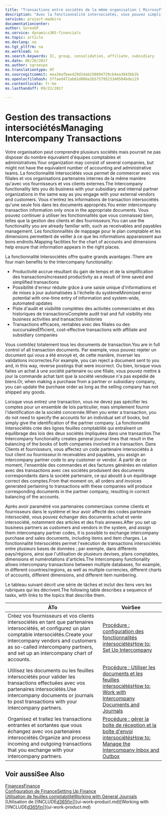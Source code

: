 ```yaml
---
title: "Transactions entre sociétés de la même organisation | Microsoft Docs"
description: "Avec la fonctionnalité intersociétés, vous pouvez simplifier les processus et les transactions entre sociétés appartenant à la même organisation."
services: project-madeira
documentationcenter: 
author: SorenGP
ms.service: dynamics365-financials
ms.topic: article
ms.devlang: na
ms.tgt_pltfrm: na
ms.workload: na
ms.search.keywords: IC, group, consolidation, affiliate, subsidiary
ms.date: 06/20/2017
ms.author: sgroespe
ms.translationtype: HT
ms.sourcegitcommit: eea34afbee429d14ab150894729cb4ea3843bb2b
ms.openlocfilehash: 5ffaed472ab61d086e2b57579523340504bde119
ms.contentlocale: fr-be
ms.lasthandoff: 09/22/2017

---
```

# <a name="managing-intercompany-transactions"></a><span data-ttu-id="30029-103">Gestion des transactions intersociétés</span><span class="sxs-lookup"><span data-stu-id="30029-103">Managing Intercompany Transactions</span></span>
<span data-ttu-id="30029-104">Votre organisation peut comprendre plusieurs sociétés mais pourrait ne pas disposer du nombre équivalent d'équipes comptables et administratives.</span><span class="sxs-lookup"><span data-stu-id="30029-104">Your organization may consist of several companies, but might not have the equivalent number of accounting and administrative teams.</span></span> <span data-ttu-id="30029-105">La fonctionnalité Intersociétés vous permet de commercer avec vos filiales et vos organisations partenaires internes de la même manière qu'avec vos fournisseurs et vos clients externes.</span><span class="sxs-lookup"><span data-stu-id="30029-105">The Intercompany functionality lets you do business with your subsidiary and internal partner organizations in the same way as you engage with your external vendors and customers.</span></span> <span data-ttu-id="30029-106">Vous n'entrez les informations de transaction intersociétés qu'une seule fois dans les documents appropriés.</span><span class="sxs-lookup"><span data-stu-id="30029-106">You enter intercompany transaction information only once in the appropriate documents.</span></span> <span data-ttu-id="30029-107">Vous pouvez continuer à utiliser les fonctionnalités que vous connaissez bien, telles que la gestion des clients et des fournisseurs.</span><span class="sxs-lookup"><span data-stu-id="30029-107">You can use the functionality you are already familiar with, such as receivables and payables management.</span></span> <span data-ttu-id="30029-108">Les fonctionnalités de mappage pour le plan comptable et les dimensions permettent de veiller à ce que les informations apparaissent aux bons endroits.</span><span class="sxs-lookup"><span data-stu-id="30029-108">Mapping facilities for the chart of accounts and dimensions help ensure that information appears in the right places.</span></span>  

<span data-ttu-id="30029-109">La fonctionnalité Intersociétés offre quatre grands avantages :</span><span class="sxs-lookup"><span data-stu-id="30029-109">There are four main benefits to the Intercompany functionality:</span></span>  

- <span data-ttu-id="30029-110">Productivité accrue résultant du gain de temps et de la simplification des transactions</span><span class="sxs-lookup"><span data-stu-id="30029-110">Increased productivity as a result of time saved and simplified transactions</span></span>  
- <span data-ttu-id="30029-111">Possibilité d'erreur réduite grâce à une saisie unique d'informations et de mises à jour automatisées à l'échelle du système</span><span class="sxs-lookup"><span data-stu-id="30029-111">Minimized error potential with one-time entry of information and system-wide, automated updates</span></span>  
- <span data-ttu-id="30029-112">Piste d'audit et visibilité complètes des activités commerciales et des historiques de transactions</span><span class="sxs-lookup"><span data-stu-id="30029-112">Complete audit trail and full visibility into business activities and transaction histories</span></span>  
- <span data-ttu-id="30029-113">Transactions efficaces, rentables avec des filiales ou des succursales</span><span class="sxs-lookup"><span data-stu-id="30029-113">Efficient, cost-effective transactions with affiliate and subsidiary companies</span></span>  

<span data-ttu-id="30029-114">Vous contrôlez totalement tous les documents de transaction.</span><span class="sxs-lookup"><span data-stu-id="30029-114">You are in full control of all transaction documents.</span></span> <span data-ttu-id="30029-115">Par exemple, vous pouvez rejeter un document qui vous a été envoyé et, de cette manière, inverser les validations incorrectes.</span><span class="sxs-lookup"><span data-stu-id="30029-115">For example, you can reject a document sent to you and, in this way, reverse postings that were incorrect.</span></span> <span data-ttu-id="30029-116">Ou bien, lorsque vous faites un achat à une société partenaire ou une filiale, vous pouvez mettre à jour la commande achat tant que la société vendeuse n'a pas expédié de biens.</span><span class="sxs-lookup"><span data-stu-id="30029-116">Or, when making a purchase from a partner or subsidiary company, you can update the purchase order as long as the selling company has not shipped any goods.</span></span>  

<span data-ttu-id="30029-117">Lorsque vous entrez une transaction, vous ne devez pas spécifier les comptes pour un ensemble de lois particulier, mais simplement fournir l'identification de la société concernée.</span><span class="sxs-lookup"><span data-stu-id="30029-117">When you enter a transaction, you do not need to specify the accounts for an individual set of books, but simply give the identification of the partner company.</span></span> <span data-ttu-id="30029-118">La fonctionnalité Intersociétés crée des lignes feuilles comptabilité qui entraînent un équilibrage des lois des deux sociétés impliquées dans une transaction.</span><span class="sxs-lookup"><span data-stu-id="30029-118">The Intercompany functionality creates general journal lines that result in the balancing of the books of both companies involved in a transaction.</span></span> <span data-ttu-id="30029-119">Dans Clients et fournisseurs, vous affectez un code partenaire intersociétés à tout client ou fournisseur.</span><span class="sxs-lookup"><span data-stu-id="30029-119">In receivables and payables, you assign an intercompany partner code to any customer or vendor.</span></span> <span data-ttu-id="30029-120">À partir de ce moment, l'ensemble des commandes et des factures générées en relation avec des transactions avec ces sociétés produisent des documents correspondants dans la société partenaire, ce qui aboutit à un équilibrage correct des comptes.</span><span class="sxs-lookup"><span data-stu-id="30029-120">From that moment on, all orders and invoices generated pertaining to transactions with these companies will produce corresponding documents in the partner company, resulting in correct balancing of the accounts.</span></span>  

 <span data-ttu-id="30029-121">Après avoir paramétré vos partenaires commerciaux comme clients et fournisseurs dans le système et leur avoir affecté des codes partenaire intersociété, vous pouvez échanger des documents achat et vente intersociété, notamment des articles et des frais annexes.</span><span class="sxs-lookup"><span data-stu-id="30029-121">After you set up business partners as customers and vendors in the system, and assign them intercompany partner codes, it is possible to exchange intercompany purchase and sales documents, including items and item charges.</span></span> <span data-ttu-id="30029-122">La fonctionnalité Intersociétés permet l'exécution de transactions intersociétés entre plusieurs bases de données ; par exemple, dans différents pays/régions, ainsi que l'utilisation de plusieurs devises, plans comptables, dimensions et numérotations d'articles.</span><span class="sxs-lookup"><span data-stu-id="30029-122">The Intercompany functionality allows intercompany transactions between multiple databases, for example, in different countries/regions, as well as multiple currencies, different charts of accounts, different dimensions, and different item numbering.</span></span>  

<span data-ttu-id="30029-123">Le tableau suivant décrit une série de tâches et inclut des liens vers les rubriques qui les décrivent.</span><span class="sxs-lookup"><span data-stu-id="30029-123">The following table describes a sequence of tasks, with links to the topics that describe them.</span></span>

 |<span data-ttu-id="30029-124">À</span><span class="sxs-lookup"><span data-stu-id="30029-124">To</span></span> |<span data-ttu-id="30029-125">Voir</span><span class="sxs-lookup"><span data-stu-id="30029-125">See</span></span>|
 |---|---|
 |<span data-ttu-id="30029-126">Créez vos fournisseurs et vos clients intersociétés en tant que partenaires intersociétés, et configurez un plan comptable intersociétés.</span><span class="sxs-lookup"><span data-stu-id="30029-126">Create your intercompany vendors and customers as so-called intercompany partners, and set up an intercompany chart of accounts.</span></span>|[<span data-ttu-id="30029-127">Procédure : configuration des fonctionnalités intersociétés</span><span class="sxs-lookup"><span data-stu-id="30029-127">How to: Set Up Intercompany</span></span>](intercompany-how-setup.md)|
 |<span data-ttu-id="30029-128">Utilisez les documents ou les feuilles intersociétés pour valider les transactions effectuées avec vos partenaires intersociétés.</span><span class="sxs-lookup"><span data-stu-id="30029-128">Use intercompany documents or journals to post transactions with your intercompany partners.</span></span>|[<span data-ttu-id="30029-129">Procédure : Utiliser les documents et les feuilles intersociétés</span><span class="sxs-lookup"><span data-stu-id="30029-129">How to: Work with Intercompany Documents and Journals</span></span>](intercompany-how-work-documents-journals.md)|
 |<span data-ttu-id="30029-130">Organisez et traitez les transactions entrantes et sortantes que vous échangez avec vos partenaires intersociétés.</span><span class="sxs-lookup"><span data-stu-id="30029-130">Organize and process incoming and outgoing transactions that you exchange with your intercompany partners.</span></span>|[<span data-ttu-id="30029-131">Procédure : gérer la boîte de réception et la boîte d'envoi intersociétés</span><span class="sxs-lookup"><span data-stu-id="30029-131">How to: Manage the Intercompany Inbox and Outbox</span></span>](intercompany-how-manage-intercompany-inbox.md)|

## <a name="see-also"></a><span data-ttu-id="30029-132">Voir aussi</span><span class="sxs-lookup"><span data-stu-id="30029-132">See Also</span></span>
[<span data-ttu-id="30029-133">Finances</span><span class="sxs-lookup"><span data-stu-id="30029-133">Finance</span></span>](finance.md)  
[<span data-ttu-id="30029-134">Configuration de Finance</span><span class="sxs-lookup"><span data-stu-id="30029-134">Setting Up Finance</span></span>](finance-setup-finance.md)  
[<span data-ttu-id="30029-135">Utilisation de feuilles comptabilité</span><span class="sxs-lookup"><span data-stu-id="30029-135">Working with General Journals</span></span>](ui-work-general-journals.md)  
<span data-ttu-id="30029-136">[Utilisation de [!INCLUDE[d365fin](includes/d365fin_md.md)]](ui-work-product.md)</span><span class="sxs-lookup"><span data-stu-id="30029-136">[Working with [!INCLUDE[d365fin](includes/d365fin_md.md)]](ui-work-product.md)</span></span>

